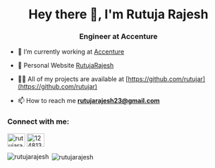 <h1 align="center">Hey there 👋, I'm Rutuja Rajesh</h1>
<h3 align="center">Engineer at Accenture</h3>

- 🔭 I’m currently working at [Accenture](https://www.accenture.com/)

- 👯 Personal Website [RutujaRajesh](https://rutujar.github.io)

- 👨‍💻 All of my projects are available at [https://github.com/rutujar](https://github.com/rutujar)

- 📫 How to reach me **rutujarajesh23@gmail.com**

<p align="left">
<h3 align="left">Connect with me:</h3>
<a href="https://www.linkedin.com/in/rutujarajesh/" target="blank"><img align="center" src="https://cdn.jsdelivr.net/npm/simple-icons@3.0.1/icons/linkedin.svg" alt="rutujarajesh" height="30" width="40" /></a>
<a href="https://github.com/rutujar" target="blank"><img align="center" src="https://cdn.jsdelivr.net/npm/simple-icons@3.0.1/icons/github.svg" alt="1248133" height="30" width="40" /></a>
</p>



<p><img align="left" src="https://github-readme-stats.vercel.app/api/top-langs/?username=rutujar&layout=compact" alt="rutujarajesh" /></p>

<p>&nbsp;<img align="center" src="https://github-readme-stats.vercel.app/api?username=rutujar&show_icons=true" alt="rutujarajesh" /></p>
